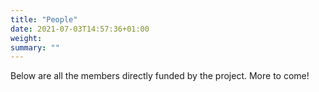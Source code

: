 ```yaml
---
title: "People"
date: 2021-07-03T14:57:36+01:00
weight: 
summary: ""
---
```


Below are all the members directly funded by the project.  More to come!